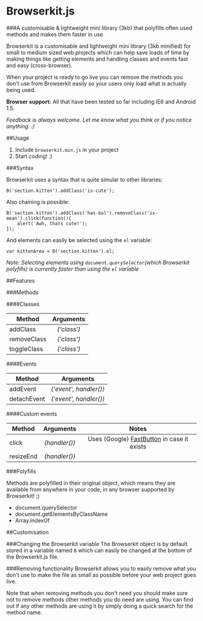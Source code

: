 Browserkit.js
=============

###A customisable & lightweight mini library (3kb) that polyfills often used methods and makes them faster in use

Browserkit is a customisable and lightweight mini library (3kb minified) for small to medium sized web projects which can help save loads of time by making things like getting elements and handling classes and events fast and easy (cross-browser).

When your project is ready to go live you can remove the methods you don't use from Browserkit easily so your users only load what is actually being used.

**Browser support:** All that have been tested so far including IE6 and Android 1.5.

*Feedback is always welcome. Let me know what you think or if you notice anything. :)*

##Usage

1. Include `browserkit.min.js` in your project
2. Start coding! :)

###Syntax

Browserkit uses a syntax that is quite simular to other libraries:

    B('section.kitten').addClass('is-cute');

Also chaining is possible:

	B('section.kitten').addClass('has-bal').removeClass('is-mean').click(function(){
		alert('Awh, thats cute!');
	});

And elements can easily be selected using the `el` variable:

	var kittenArea = B('section.kitten').el;

*Note: Selecting elements using `document.querySelector`(which Browserkit polyfills) is currently faster than using the `el` variable*


##Features

###Methods

####Classes

| Method      | Arguments   |
|-------------|:-----------:|
| addClass    | *('class')* |
| removeClass | *('class')* |
| toggleClass | *('class')* |

####Events

| Method      | Arguments              |
|-------------|:----------------------:|
| addEvent    | *('event', handler())* |
| detachEvent | *('event', handler())* |

####Custom events

| Method      | Arguments     | Notes |
|-------------|:-------------:|:-----:|
| click       | *(handler())* | Uses (Google) [FastButton](https://github.com/kvendrik/google_fastbutton/blob/master/google-fastbutton.js) in case it exists |
| resizeEnd   | *(handler())* |


###Polyfills

Methods are polyfilled in their original object, which means they are available from anywhere in your code, in any browser supported by Browserkit! ;)

* document.querySelector
* document.getElementsByClassName
* Array.indexOf


##Customisation

###Changing the Browserkit variable
The Browserkit object is by default stored in a variable named `B` which can easily be changed at the bottom of the Browserkit.js file.

###Removing functionality
Browserkit allows you to easily remove what you don't use to make the file as small as possible before your web project goes live.

Note that when removing methods you don't need you should make sure not to remove methods other methods you do need are using. You can find out if any other methods are using it by simply doing a quick search for the method name.